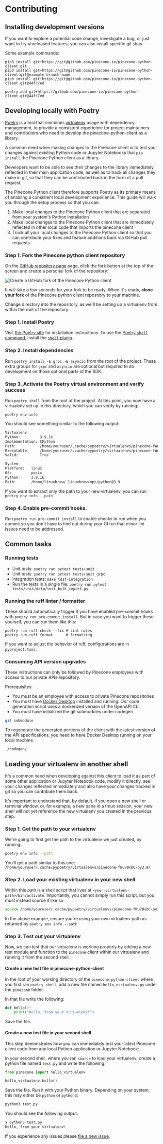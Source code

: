 # Contributing

## Installing development versions

If you want to explore a potential code change, investigate
a bug, or just want to try unreleased features, you can also install
specific git shas.

Some example commands:

```shell
pip3 install git+https://git@github.com/pinecone-io/pinecone-python-client.git
pip3 install git+https://git@github.com/pinecone-io/pinecone-python-client.git@example-branch-name
pip3 install git+https://git@github.com/pinecone-io/pinecone-python-client.git@44fc7ed

poetry add git+https://github.com/pinecone-io/pinecone-python-client.git@44fc7ed
```


## Developing locally with Poetry

[Poetry](https://python-poetry.org/) is a tool that combines [virtualenv](https://virtualenv.pypa.io/en/latest/) usage with dependency management, to provide a consistent experience for project maintainers and contributors who need to develop the pinecone-python-client
as a library.

A common need when making changes to the Pinecone client is to test your changes against existing Python code or Jupyter Notebooks that `pip install` the Pinecone Python client as a library.

Developers want to be able to see their changes to the library immediately reflected in their main application code, as well as to track all changes they make in git, so that they can be contributed back in the form of a pull request.

The Pinecone Python client therefore supports Poetry as its primary means of enabling a consistent local development experience. This guide will walk you through the setup process so that you can:
1. Make local changes to the Pinecone Python client that are separated from your system's Python installation
2. Make local changes to the Pinecone Python client that are immediately reflected in other local code that imports the pinecone client
3. Track all your local changes to the Pinecone Python client so that you can contribute your fixes and feature additions back via GitHub pull requests

### Step 1. Fork the Pinecone python client repository

On the [GitHub repository page](https://github.com/pinecone-io/pinecone-python-client) page, click the fork button at the top of the screen and create a personal fork of the repository:

![Create a GitHub fork of the Pinecone Python client](./pdoc/pinecone-python-client-fork.png)

It will take a few seconds for your fork to be ready. When it's ready, **clone your fork** of the Pinecone python client repository to your machine.

Change directory into the repository, as we'll be setting up a virtualenv from within the root of the repository.

### Step 1. Install Poetry

Visit [the Poetry site](https://python-poetry.org/) for installation instructions.
To use the [Poetry `shell` command](https://python-poetry.org/docs/cli#shell), install the [`shell` plugin](https://github.com/python-poetry/poetry-plugin-shell).

### Step 2. Install dependencies

Run `poetry install -E grpc -E asyncio` from the root of the project. These extra groups for `grpc` and `asyncio` are optional but required to do development on those optional parts of the SDK.

### Step 3. Activate the Poetry virtual environment and verify success

Run `poetry shell` from the root of the project. At this point, you now have a virtualenv set up in this directory, which you can verify by running:

`poetry env info`

You should see something similar to the following output:

```bash
Virtualenv
Python:         3.9.16
Implementation: CPython
Path:           /home/youruser/.cache/pypoetry/virtualenvs/pinecone-fWu70vbC-py3.9
Executable:     /home/youruser/.cache/pypoetry/virtualenvs/pinecone-fWu70vbC-py3.9/bin/python
Valid:          True

System
Platform:   linux
OS:         posix
Python:     3.9.16
Path:       /home/linuxbrew/.linuxbrew/opt/python@3.9
```
If you want to extract only the path to your new virtualenv, you can run `poetry env info --path`

### Step 4. Enable pre-commit hooks.

Run `poetry run pre-commit install` to enable checks to run when you commit so you don't have to find out during your CI run that minor lint issues need to be addressed.

## Common tasks

### Running tests

- Unit tests: `poetry run pytest tests/unit`
- Unit tests: `poetry run pytest tests/unit_grpc`
- Integration tests: `make test-integration`
- Run the tests in a single file: `poetry run pytest tests/unit/data/test_bulk_import.py`

### Running the ruff linter / formatter

These should automatically trigger if you have enabled pre-commit hooks with `poetry run pre-commit install`. But in case you want to trigger these yourself, you can run them like this:

```
poetry run ruff check --fix # lint rules
poetry run ruff format      # formatting
```

If you want to adjust the behavior of ruff, configurations are in `pyproject.toml`.


### Consuming API version upgrades

These instructions can only be followed by Pinecone employees with access to our private APIs repository.

Prerequisites:
- You must be an employee with access to private Pinecone repositories
- You must have [Docker Desktop](https://www.docker.com/products/docker-desktop/) installed and running. Our code generation script uses a dockerized version of the OpenAPI CLI.
- You must have initialized the git submodules under codegen

```sh
git submodule
```

To regenerate the generated portions of the client with the latest version of the API specifications, you need to have Docker Desktop running on your local machine.

```sh
./codegen/
```


## Loading your virtualenv in another shell

It's a common need when developing against this client to load it as part of some other application or Jupyter Notebook code, modify
it directly, see your changes reflected immediately and also have your changes tracked in git so you can contribute them back.

It's important to understand that, by default, if you open a new shell or terminal window, or, for example, a new pane in a tmux session,
your new shell will not yet reference the new virtualenv you created in the previous step.

### Step 1. Get the path to your virtualenv

We're going to first get the path to the virtualenv we just created, by running:

```bash
poetry env info --path
```

You'll get a path similar to this one:  `/home/youruser/.cache/pypoetry/virtualenvs/pinecone-fWu70vbC-py3.9/`

### Step 2. Load your existing virtualenv in your new shell

Within this path is a shell script that lives at `<your-virtualenv-path>/bin/activate`. Importantly, you cannot simply run this script, but you
must instead source it like so:

```bash
source /home/youruser/.cache/pypoetry/virtualenvs/pinecone-fWu70vbC-py3.9/bin/activate
```
In the above example, ensure you're using your own virtualenv path as returned by `poetry env info --path`.

### Step 3. Test out your virtualenv

Now, we can test that our virtualenv is working properly by adding a new test module and function to the `pinecone` client within our virtualenv
and running it from the second shell.

#### Create a new test file in pinecone-python-client
In the root of your working directory of the `pinecone-python-client` where you first ran `poetry shell`, add a new file named `hello_virtualenv.py` under the `pinecone` folder.

In that file write the following:

```python
def hello():
    print("Hello, from your virtualenv!")
```
Save the file.

#### Create a new test file in your second shell
This step demonstrates how you can immediately test your latest Pinecone client code from any local Python application or Jupyter Notebook:

In your second shell, where you ran `source` to load your virtualenv, create a python file named `test.py` and write the following:

```python
from pinecone import hello_virtualenv

hello_virtualenv.hello()
```

Save the file. Run it with your Python binary. Depending on your system, this may either be `python` or `python3`:

```bash
python3 test.py
```

You should see the following output:

```bash
❯ python3 test.py
Hello, from your virtualenv!
```

If you experience any issues please [file a new issue](https://github.com/pinecone-io/pinecone-python-client/issues/new).
